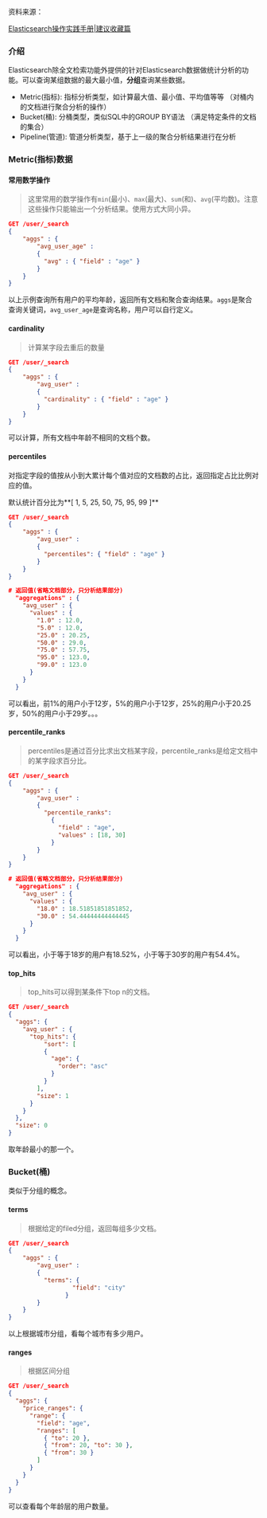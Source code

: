 
资料来源：

[Elasticsearch操作实践手册|建议收藏篇](https://segmentfault.com/a/1190000038278910)

### 介绍

Elasticsearch除全文检索功能外提供的针对Elasticsearch数据做统计分析的功能。可以查询某组数据的最大最小值，**分组**查询某些数据。

- Metric(指标): 指标分析类型，如计算最大值、最小值、平均值等等 （对桶内的文档进行聚合分析的操作）
- Bucket(桶): 分桶类型，类似SQL中的GROUP BY语法 （满足特定条件的文档的集合）
- Pipeline(管道): 管道分析类型，基于上一级的聚合分析结果进行在分析

### Metric(指标)数据

#### 常用数学操作

> 这里常用的数学操作有`min`(最小)、`max`(最大)、`sum`(和)、`avg`(平均数)。注意这些操作只能输出一个分析结果。使用方式大同小异。

~~~json
GET /user/_search
{
    "aggs" : {
        "avg_user_age" : 
        { 
          "avg" : { "field" : "age" } 
        }
    }
}
~~~

以上示例查询所有用户的平均年龄，返回所有文档和聚合查询结果。`aggs`是聚合查询关键词，`avg_user_age`是查询名称，用户可以自行定义。

#### cardinality

> 计算某字段去重后的数量

~~~~json
GET /user/_search
{
    "aggs" : {
        "avg_user" : 
        { 
          "cardinality" : { "field" : "age" } 
        }
    }
}
~~~~

可以计算，所有文档中年龄不相同的文档个数。

#### percentiles

对指定字段的值按从小到大累计每个值对应的文档数的占比，返回指定占比比例对应的值。

默认统计百分比为**[ 1, 5, 25, 50, 75, 95, 99 ]**

~~~~json
GET /user/_search
{
    "aggs" : {
        "avg_user" : 
        { 
          "percentiles": { "field" : "age" } 
        }
    }
}

# 返回值(省略文档部分，只分析结果部分)
  "aggregations" : {
    "avg_user" : {
      "values" : {
        "1.0" : 12.0,
        "5.0" : 12.0,
        "25.0" : 20.25,
        "50.0" : 29.0,
        "75.0" : 57.75,
        "95.0" : 123.0,
        "99.0" : 123.0
      }
    }
  }
~~~~



可以看出，前1%的用户小于12岁，5%的用户小于12岁，25%的用户小于20.25岁，50%的用户小于29岁。。。

#### percentile_ranks

> percentiles是通过百分比求出文档某字段，percentile_ranks是给定文档中的某字段求百分比。

~~~json
GET /user/_search
{
    "aggs" : {
        "avg_user" : 
        { 
          "percentile_ranks": 
            { 
              "field" : "age",
              "values" : [18, 30]
            } 
        }
    }
}

# 返回值(省略文档部分，只分析结果部分)
  "aggregations" : {
    "avg_user" : {
      "values" : {
        "18.0" : 18.51851851851852,
        "30.0" : 54.44444444444445
      }
    }
  }
~~~

可以看出，小于等于18岁的用户有18.52%，小于等于30岁的用户有54.4%。

#### top_hits

> top_hits可以得到某条件下top n的文档。

~~~~json
GET /user/_search
{
  "aggs": {
    "avg_user" : {
      "top_hits": {
          "sort": [
          {
            "age": {
              "order": "asc"
            }
          }
        ],
        "size": 1
      }
    }
  },
  "size": 0
}
~~~~

取年龄最小的那一个。

### Bucket(桶)

类似于分组的概念。

#### terms

> 根据给定的filed分组，返回每组多少文档。

~~~~Json
GET /user/_search
{
    "aggs" : {
        "avg_user" : 
        { 
          "terms": {
                  "field": "city"
                }
        }
    }
}
~~~~

以上根据城市分组，看每个城市有多少用户。

#### ranges

> 根据区间分组

~~~~json
GET /user/_search
{
  "aggs": {
    "price_ranges": {
      "range": {
        "field": "age",
        "ranges": [
          { "to": 20 },
          { "from": 20, "to": 30 },
          { "from": 30 }
        ]
      }
    }
  }
}
~~~~

可以查看每个年龄层的用户数量。













